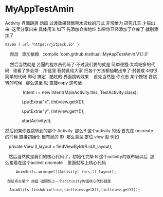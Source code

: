 # MyAppTestAmin
Activity 界面跳转 动画 过渡效果轻飘带水波纹的形式 非常给力 研究几天·才搞出来·
 这里分享出来
具体用法 如下
先添加仓库地址 如果你已经添加了仓库了·就别添加了

	maven { url 'https://jitpack.io' }
   
   然后
   添加依赖
   compile 'com.github.meihuali:MyAppTestAmin:V1.1.0'
   
   
   然后当然就是 苦逼的程序员代码了·不过我们要的就是 简单便捷·太鸡吧多的代码
   谁看了多会烦·
   所这里 我特此给大家 把各个方法都抽取出来了·封装成 4句很简单的代码 即可 搞定
   酷炫的 界面跳转效果
  
  首先当然是 你点击 某个按钮 要跳转的时候 
   那么这里 就 直接copy 这句话
   
   
                Intent i = new Intent(MainActivity.this, TestActivity.class);
		
                i.putExtra("x", (int)view.getX());
		
                i.putExtra("y", (int)view.getY());
		
                startActivity(i);
                

然后如果你要跳转到的那个 Activity  那么B 这个activity 的话·首先在 oncreate 的时候 直接初始化 
根布局的 ID  那么类型 定位 view 型 例如 

    private View  ll_layout = findViewById(R.id.ll_layout);
    
    然后当然就是我们的核心代码了，初始化完毕 B 这个activity的跟布局以后  那么接着在这个acitivit oncreate
    里面就写上核心代码 
    
         AnimUtils.animhpel((Activity) this,ll_layout);
	 
	 然后点击某个 按钮 返回到上一个acitivity的话核心代码就是 
	 
	  AnimUtils.finshAnim(true,(int)view.getX(),(int)view.getY());
	  
	  
